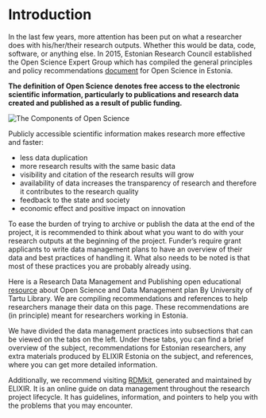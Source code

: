  
 # Introduction

In the last few years, more attention has been put on what a researcher does with his/her/their research outputs. Whether this would be data, code, software, or anything else. In 2015, Estonian Research Council established the Open Science Expert Group which has compiled the general principles and policy recommendations [document](https://www.etag.ee/wp-content/uploads/2016/07/Avatud_Teadus_Eestis_1.0.pdf) for Open Science in Estonia.

**The definition of Open Science denotes free access to the electronic scientific information, particularly to publications and research data created and published as a result of public funding.**

![The Components of Open Science](https://haldus.taltech.ee/sites/default/files/styles/manual_crop/public/news-image/avatud%20teadus.png?itok=6I4kv2ls "Components of Open Science")

Publicly accessible scientific information makes research more effective and faster:
- less data duplication 
- more research results with the same basic data 
- visibility and citation of the research results will grow 
- availability of data increases the transparency of research and therefore it contributes to the research quality 
- feedback to the state and society
- economic effect and positive impact on innovation

To ease the burden of trying to archive or publish the data at the end of the project, it is recommended to think about what you want to do with your research outputs at the beginning of the project. Funder’s require grant applicants to write data management plans to have an overview of their data and best practices of handling it. What also needs to be noted is that most of these practices you are probably already using.

Here is a Research Data Management and Publishing open educational [resource](https://sisu.ut.ee/andmekursus/home0) about Open Science and Data Management plan By University of Tartu Library. 
We are compiling recommendations and references to help researchers manage their data on this page. These recommendations are (in principle) meant for researchers working in Estonia. 

We have divided the data management practices into subsections that can be viewed on the tabs on the left. Under these tabs, you can find a brief overview of the subject, recommendations for Estonian researchers, any extra materials produced by ELIXIR Estonia on the subject, and references, where you can get more detailed information. 

Additionally, we recommend visiting [RDMkit](https://rdmkit.elixir-europe.org/), generated and maintained by ELIXIR. It is an online guide on data management throughout the research project lifecycle. It has guidelines, information, and pointers to help you with the problems that you may encounter. 
